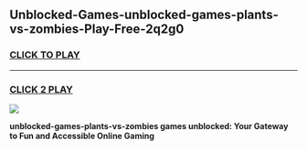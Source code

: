 
## Unblocked-Games-unblocked-games-plants-vs-zombies-Play-Free-2q2g0
<h3>
<a href="https://premium76.site?title=unblocked-games-plants-vs-zombies&ref=18A1">CLICK TO PLAY</a></h3>
<hr>

<h3>
<a href="https://premium76.site?title=unblocked-games-plants-vs-zombies&ref=18A1">CLICK 2 PLAY</a>
  
</h3>

<a href="https://premium76.site?title=unblocked-games-plants-vs-zombies&ref=18A1"><img src="https://clearcache.store/games.png"></a>


**unblocked-games-plants-vs-zombies games unblocked: Your Gateway to Fun and Accessible Online Gaming**
